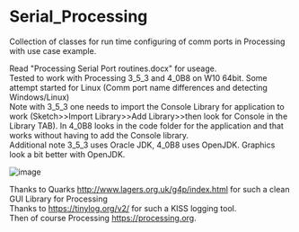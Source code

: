 # Serial_Processing
Collection of classes for run time configuring of comm ports in Processing with use case example.

Read "Processing Serial Port routines.docx" for useage. <BR>Tested to work with Processing 3_5_3 and 4_0B8 on W10 64bit. Some attempt started for Linux (Comm port name differences and detecting Windows/Linux)<BR> Note with 3_5_3 one needs to import the Console Library for application to work (Sketch>>Import Library>>Add Library>>then look for Console in the Library TAB). In 4_0B8 looks in the code folder for the application and that works without having to add the Console library.<BR>Additional note 3_5_3 uses Oracle JDK, 4_0B8 uses OpenJDK. Graphics look a bit better with OpenJDK.

![image](https://user-images.githubusercontent.com/5317221/168467824-481251d2-5416-43d3-85d8-d551f4b5f918.png)

Thanks to Quarks http://www.lagers.org.uk/g4p/index.html for such a clean GUI Library for Processing<br>
Thanks to https://tinylog.org/v2/ for such a KISS logging tool.<br>
Then of course Processing https://processing.org.
